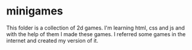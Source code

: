 # minigames
This folder is a collection of 2d games.
I'm learning html, css and js and with the help of them I made these games.
I referred some games in the internet and created my version of it.

